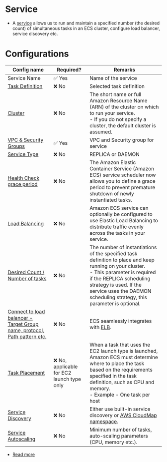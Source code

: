 # Service
- A [service](https://docs.aws.amazon.com/AmazonECS/latest/developerguide/ecs_services.html) allows us to run and maintain a specified number (the desired count) of simultaneous tasks in an ECS cluster, configure load balancer, service discovery etc.

# Configurations

| Config name                                                                                                                                                     | Required?                                   | Remarks                                                                                                                                                                                                                                                                |
|-----------------------------------------------------------------------------------------------------------------------------------------------------------------|---------------------------------------------|------------------------------------------------------------------------------------------------------------------------------------------------------------------------------------------------------------------------------------------------------------------------|
| Service Name                                                                                                                                                    | :white_check_mark: Yes                      | Name of the service                                                                                                                                                                                                                                                    |
| [Task Definition](../Task.md)                                                                                                                                   | :x: No                                      | Selected task definition                                                                                                                                                                                                                                               |
| [Cluster](https://docs.aws.amazon.com/AmazonECS/latest/developerguide/clusters.html)                                                                            | :x: No                                      | The short name or full Amazon Resource Name (ARN) of the cluster on which to run your service. <br/>- If you do not specify a cluster, the default cluster is assumed.                                                                                                 |
| [VPC & Security Groups](../../../1_NetworkingAndContentDelivery/3_NetworkFoundationsVPC/Readme.md)                                                              | :white_check_mark: Yes                      | VPC and Security group for service                                                                                                                                                                                                                                     |
| [Service Type](https://docs.aws.amazon.com/AmazonECS/latest/developerguide/ecs_services.html)                                                                   | :x: No                                      | REPLICA or DAEMON                                                                                                                                                                                                                                                      |
| [Health Check grace period](https://aws.amazon.com/about-aws/whats-new/2017/12/amazon-ecs-adds-elb-health-check-grace-period/)                                  | :x: No                                      | The Amazon Elastic Container Service (Amazon ECS) service scheduler now allows you to define a grace period to prevent premature shutdown of newly instantiated tasks.                                                                                                 |
| [Load Balancing](https://docs.aws.amazon.com/AmazonECS/latest/developerguide/service-load-balancing.html)                                                       | :x: No                                      | Amazon ECS service can optionally be configured to use Elastic Load Balancing to distribute traffic evenly across the tasks in your service.                                                                                                                           |
| [Desired Count / Number of tasks](https://docs.aws.amazon.com/AmazonECS/latest/developerguide/service_definition_parameters.html)                               | :x: No                                      | The number of instantiations of the specified task definition to place and keep running on your cluster. <br/>- This parameter is required if the REPLICA scheduling strategy is used. If the service uses the DAEMON scheduling strategy, this parameter is optional. |
| [Connect to load balancer - Target Group name, protocol, Path pattern etc.](https://docs.aws.amazon.com/AmazonECS/latest/userguide/service-load-balancing.html) | :x: No                                      | ECS seamlessly integrates with [ELB](../../../1_NetworkingAndContentDelivery/2_ApplicationNetworking/ElasticLoadBalancer/Readme.md).                                                                                                                                   |
| [Task Placement](https://docs.aws.amazon.com/AmazonECS/latest/developerguide/task-placement.html)                                                               | :x: No, applicable for EC2 launch type only | When a task that uses the EC2 launch type is launched, Amazon ECS must determine where to place the task based on the requirements specified in the task definition, such as CPU and memory. <br/>- Example - One task per host                                        |
| [Service Discovery](ServiceAutoScaling.md)                                                                                                                      | :x: No                                      | Either use built-in service discovery or [AWS CloudMap namespace](../../../1_NetworkingAndContentDelivery/2_ApplicationNetworking/AWSCloudMap.md).                                                                                                                     |
| [Service Autoscaling](ServiceDiscovery.md)                                                                                                                    | :x: No                                      | Minimum number of tasks, auto-scaling parameters (CPU, memory etc.).                                                                                                                                                                                                   |

- [Read more](https://docs.aws.amazon.com/AmazonECS/latest/developerguide/service_definition_parameters.html)
